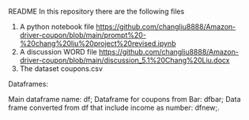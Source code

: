 README
In this repository there are the following files

1.	A python notebook file https://github.com/changliu8888/Amazon-driver-coupon/blob/main/prompt%20-%20chang%20liu%20project%20revised.ipynb
2.	A discussion WORD file https://github.com/changliu8888/Amazon-driver-coupon/blob/main/discussion_5.1%20Chang%20Liu.docx
3.	The dataset coupons.csv


Dataframes:

Main dataframe name: df;
Dataframe for coupons from Bar: dfbar;
Data frame converted from df that include income as number: dfnew;.
